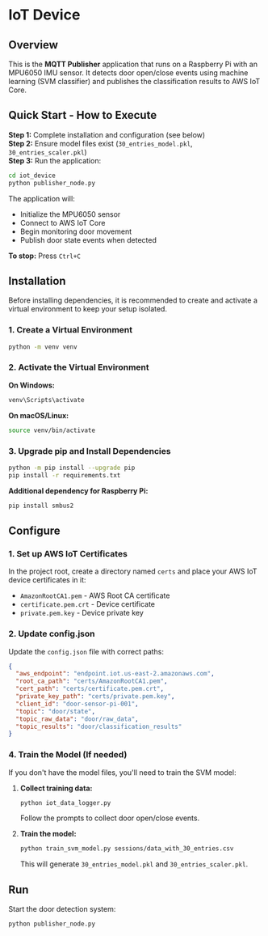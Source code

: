# IoT Device

## Overview
This is the **MQTT Publisher** application that runs on a Raspberry Pi with an MPU6050 IMU sensor. It detects door open/close events using machine learning (SVM classifier) and publishes the classification results to AWS IoT Core.

## Quick Start - How to Execute

**Step 1:** Complete installation and configuration (see below)  
**Step 2:** Ensure model files exist (`30_entries_model.pkl`, `30_entries_scaler.pkl`)  
**Step 3:** Run the application:
```bash
cd iot_device
python publisher_node.py
```

The application will:
- Initialize the MPU6050 sensor
- Connect to AWS IoT Core
- Begin monitoring door movement
- Publish door state events when detected

**To stop:** Press `Ctrl+C`

## Installation

Before installing dependencies, it is recommended to create and activate a virtual environment to keep your setup isolated.

### 1. Create a Virtual Environment
```bash
python -m venv venv
```

### 2. Activate the Virtual Environment

**On Windows:**
```bash
venv\Scripts\activate
```

**On macOS/Linux:**
```bash
source venv/bin/activate
```

### 3. Upgrade pip and Install Dependencies
```bash
python -m pip install --upgrade pip
pip install -r requirements.txt
```

**Additional dependency for Raspberry Pi:**
```bash
pip install smbus2
```
## Configure

### 1. Set up AWS IoT Certificates

In the project root, create a directory named `certs` and place your AWS IoT device certificates in it:
- `AmazonRootCA1.pem` - AWS Root CA certificate
- `certificate.pem.crt` - Device certificate
- `private.pem.key` - Device private key

### 2. Update config.json

Update the `config.json` file with correct paths:

```json
{
  "aws_endpoint": "endpoint.iot.us-east-2.amazonaws.com",
  "root_ca_path": "certs/AmazonRootCA1.pem",
  "cert_path": "certs/certificate.pem.crt",
  "private_key_path": "certs/private.pem.key",
  "client_id": "door-sensor-pi-001",
  "topic": "door/state",
  "topic_raw_data": "door/raw_data",
  "topic_results": "door/classification_results"
}
```

### 4. Train the Model (If needed)

If you don't have the model files, you'll need to train the SVM model:

1. **Collect training data:**
   ```bash
   python iot_data_logger.py
   ```
   Follow the prompts to collect door open/close events.

2. **Train the model:**
   ```bash
   python train_svm_model.py sessions/data_with_30_entries.csv
   ```
   This will generate `30_entries_model.pkl` and `30_entries_scaler.pkl`.


## Run

Start the door detection system:

```bash
python publisher_node.py
```

